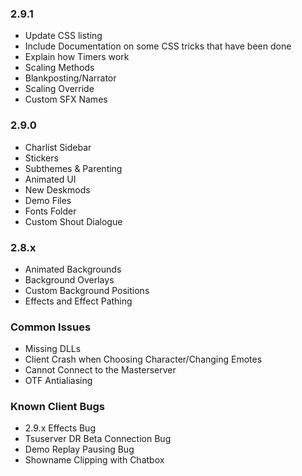 ### 2.9.1
- Update CSS listing
- Include Documentation on some CSS tricks that have been done
- Explain how Timers work
- Scaling Methods
- Blankposting/Narrator
- Scaling Override
- Custom SFX Names
### 2.9.0
- Charlist Sidebar
- Stickers
- Subthemes & Parenting
- Animated UI
- New Deskmods
- Demo Files
- Fonts Folder
- Custom Shout Dialogue
### 2.8.x
- Animated Backgrounds
- Background Overlays
- Custom Background Positions
- Effects and Effect Pathing
### Common Issues
-  Missing DLLs
- Client Crash when Choosing Character/Changing Emotes
- Cannot Connect to the Masterserver
- OTF Antialiasing
### Known Client Bugs
- 2.9.x Effects Bug
- Tsuserver DR Beta Connection Bug
- Demo Replay Pausing Bug
- Showname Clipping with Chatbox








<!--stackedit_data:
eyJoaXN0b3J5IjpbLTU3OTMxMjk0XX0=
-->